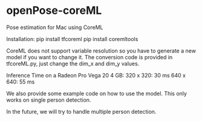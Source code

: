 # openPose-coreML
Pose estimation for Mac using CoreML

Installation:
pip install tfcoreml
pip install coremltools

CoreML does not support variable resolution so you have to generate a new model if you want to change it. The conversion code is provided in tfcoreML.py, just change the dim_x and dim_y values.

Inference Time on a Radeon Pro Vega 20 4 GB:
320 x 320: 30 ms
640 x 640: 55 ms

We also provide some example code on how to use the model. 
This only works on single person detection.


In the future, we will try to handle multiple person detection.

